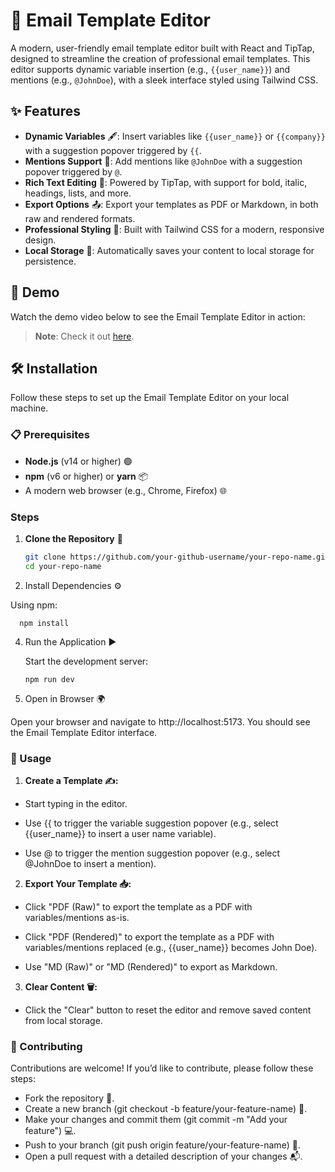 # 📧 Email Template Editor

A modern, user-friendly email template editor built with React and TipTap, designed to streamline the creation of professional email templates. This editor supports dynamic variable insertion (e.g., `{{user_name}}`) and mentions (e.g., `@JohnDoe`), with a sleek interface styled using Tailwind CSS.

## ✨ Features

- **Dynamic Variables** 🖋️: Insert variables like `{{user_name}}` or `{{company}}` with a suggestion popover triggered by `{{`.
- **Mentions Support** 👤: Add mentions like `@JohnDoe` with a suggestion popover triggered by `@`.
- **Rich Text Editing** 📝: Powered by TipTap, with support for bold, italic, headings, lists, and more.
- **Export Options** 📤: Export your templates as PDF or Markdown, in both raw and rendered formats.
- **Professional Styling** 🎨: Built with Tailwind CSS for a modern, responsive design.
- **Local Storage** 💾: Automatically saves your content to local storage for persistence.
## 🎥 Demo

Watch the demo video below to see the Email Template Editor in action:



> **Note**: Check it out [here](https://drive.google.com/file/d/1hEC8XVCfGlIkfsgFmxZ5YVO1zx1r6H6X/view?usp=sharing).


## 🛠️ Installation

Follow these steps to set up the Email Template Editor on your local machine.

### 📋 Prerequisites

- **Node.js** (v14 or higher) 🟢
- **npm** (v6 or higher) or **yarn** 📦
- A modern web browser (e.g., Chrome, Firefox) 🌐

### Steps

1. **Clone the Repository** 📂

   ```bash
   git clone https://github.com/your-github-username/your-repo-name.git
   cd your-repo-name
2. Install Dependencies ⚙️

  Using npm:

      
      npm install
        
4. Run the Application ▶️

   Start the development server: 
    
       npm run dev
4. Open in Browser 🌍

Open your browser and navigate to http://localhost:5173. You should see the Email Template Editor interface.    

### 📖 Usage
1. **Create a Template ✍️:**

 - Start typing in the editor.

 - Use {{ to trigger the variable suggestion popover (e.g., select {{user_name}} to insert a user name variable).

 - Use @ to trigger the mention suggestion popover (e.g., select @JohnDoe to insert a mention).

2. **Export Your Template 📥:**

 - Click "PDF (Raw)" to export the template as a PDF with variables/mentions as-is.

 - Click "PDF (Rendered)" to export the template as a PDF with variables/mentions replaced (e.g., {{user_name}} becomes John Doe).

 - Use "MD (Raw)" or "MD (Rendered)" to export as Markdown.

3. **Clear Content 🗑️:**

 - Click the "Clear" button to reset the editor and remove saved content from local storage.
### **🤝 Contributing**

Contributions are welcome! If you’d like to contribute, please follow these steps:

 - Fork the repository 🍴.
 - Create a new branch (git checkout -b feature/your-feature-name) 🌿.
 - Make your changes and commit them (git commit -m "Add your feature") 💻.
 - Push to your branch (git push origin feature/your-feature-name) 🚀.
 - Open a pull request with a detailed description of your changes 📬.
